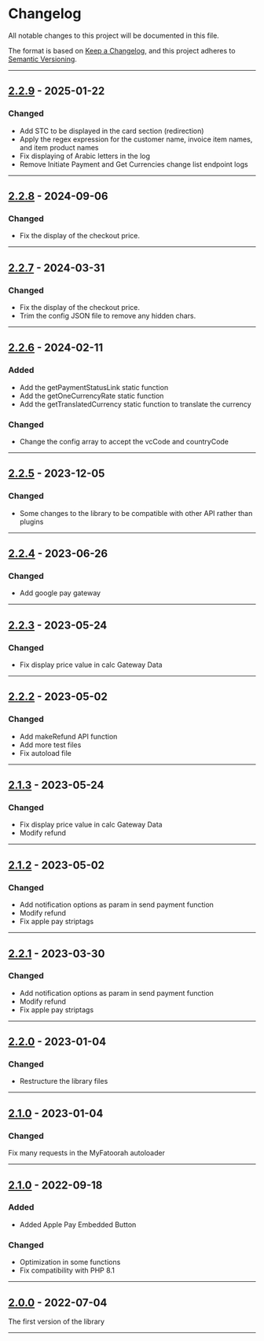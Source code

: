 # Changelog
All notable changes to this project will be documented in this file.

The format is based on [Keep a Changelog](https://keepachangelog.com/en/1.0.0/), and this project adheres to [Semantic Versioning](https://semver.org/spec/v2.0.0.html).

------------------------------
## [2.2.9] - 2025-01-22
### Changed
- Add STC to be displayed in the card section (redirection)
- Apply the regex expression for the customer name, invoice item names, and item product names
- Fix displaying of Arabic letters in the log 
- Remove Initiate Payment and Get Currencies change list endpoint logs

------------------------------
## [2.2.8] - 2024-09-06
### Changed
- Fix the display of the checkout price.

------------------------------
## [2.2.7] - 2024-03-31
### Changed
- Fix the display of the checkout price.
- Trim the config JSON file to remove any hidden chars.

------------------------------
## [2.2.6] - 2024-02-11
### Added
- Add the getPaymentStatusLink static function
- Add the getOneCurrencyRate static function
- Add the getTranslatedCurrency static function to translate the currency

### Changed
- Change the config array to accept the vcCode and countryCode

------------------------------
## [2.2.5] - 2023-12-05
### Changed
- Some changes to the library to be compatible with other API rather than plugins

------------------------------
## [2.2.4] - 2023-06-26
### Changed
- Add google pay gateway

------------------------------
## [2.2.3] - 2023-05-24
### Changed
- Fix display price value in calc Gateway Data

------------------------------
## [2.2.2] - 2023-05-02
### Changed
- Add makeRefund API function
- Add more test files
- Fix autoload file

------------------------------
## [2.1.3] - 2023-05-24
### Changed
- Fix display price value in calc Gateway Data
- Modify refund
------------------------------
## [2.1.2] - 2023-05-02
### Changed
- Add notification options as param in send payment function
- Modify refund
- Fix apple pay striptags

------------------------------
## [2.2.1] - 2023-03-30
### Changed
- Add notification options as param in send payment function
- Modify refund
- Fix apple pay striptags

------------------------------
## [2.2.0] - 2023-01-04
### Changed
- Restructure the library files

------------------------------
## [2.1.0] - 2023-01-04
### Changed
Fix many requests in the MyFatoorah autoloader

------------------------------
## [2.1.0] - 2022-09-18
### Added
- Added Apple Pay Embedded Button

### Changed
- Optimization in some functions
- Fix compatibility with PHP 8.1

------------------------------
## [2.0.0] - 2022-07-04
The first version of the library

------------------------------
[2.2.9]: https://dev.azure.com/myfatoorahsc/Public-Repo/_git/Library?version=GT2.2.9
[2.2.8]: https://dev.azure.com/myfatoorahsc/Public-Repo/_git/Library?version=GT2.2.8
[2.2.7]: https://dev.azure.com/myfatoorahsc/Public-Repo/_git/Library?version=GT2.2.7
[2.2.6]: https://dev.azure.com/myfatoorahsc/Public-Repo/_git/Library?version=GT2.2.6
[2.2.5]: https://dev.azure.com/myfatoorahsc/Public-Repo/_git/Library?version=GT2.2.5
[2.2.4]: https://dev.azure.com/myfatoorahsc/Public-Repo/_git/Library?version=GT2.2.4
[2.2.3]: https://dev.azure.com/myfatoorahsc/Public-Repo/_git/Library?version=GT2.2.3
[2.2.2]: https://dev.azure.com/myfatoorahsc/Public-Repo/_git/Library?version=GT2.2.2
[2.2.1]: https://dev.azure.com/myfatoorahsc/Public-Repo/_git/Library?version=GT2.2.1
[2.2.0]: https://dev.azure.com/myfatoorahsc/Public-Repo/_git/Library?version=GT2.2.0
[2.1.3]: https://dev.azure.com/myfatoorahsc/Public-Repo/_git/Library?version=GT2.1.3
[2.1.2]: https://dev.azure.com/myfatoorahsc/Public-Repo/_git/Library?version=GT2.1.2
[2.1.1]: https://dev.azure.com/myfatoorahsc/Public-Repo/_git/Library?version=GT2.1.1
[2.1.0]: https://dev.azure.com/myfatoorahsc/Public-Repo/_git/Library?version=GT2.1.0
[2.0.0]: https://dev.azure.com/myfatoorahsc/Public-Repo/_git/Library?version=GT2.0.0
